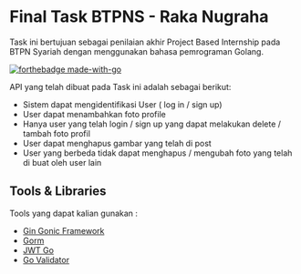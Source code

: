 # Final Task BTPNS - Raka Nugraha
Task ini bertujuan sebagai penilaian akhir Project Based Internship pada BTPN Syariah dengan menggunakan bahasa pemrograman Golang.

[![forthebadge made-with-go](http://ForTheBadge.com/images/badges/made-with-go.svg)](https://go.dev/)

API yang telah dibuat pada Task ini adalah sebagai berikut:

- Sistem dapat mengidentifikasi User ( log in / sign up) 
- User dapat menambahkan foto profile 
- Hanya user yang telah login / sign up yang dapat melakukan delete / tambah foto profil 
- User dapat menghapus gambar yang telah di post 
- User yang berbeda tidak dapat menghapus / mengubah foto yang telah di buat oleh user lain 

## Tools & Libraries

Tools yang dapat kalian gunakan :

- [Gin Gonic Framework](https://github.com/gin-gonic/gin)
- [Gorm](https://gorm.io/index.html)
- [JWT Go](https://github.com/dgrijalva/jwt-go)
- [Go Validator](http://github.com/asaskevich/govalidator)




